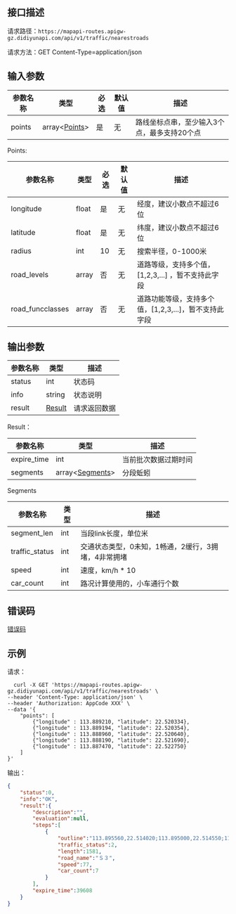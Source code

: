 ## 接口描述
请求路径：`https://mapapi-routes.apigw-gz.didiyunapi.com/api/v1/traffic/nearestroads`

请求方法：GET Content-Type=application/json
## 输入参数
|参数名称 |类型| 必选 | 默认值 | 描述|
|--------|-----|-----|-----|-----|
|points  |array<[Points](#Points)> | 是 | 无 |路线坐标点串，至少输入3个点，最多支持20个点|

<span id="Points"></span>
Points:

|参数名称  | 类型 | 必选| 默认值 |  描述 |  
|--------|-----|-----|-----|-----|
|longitude           | float  |是 | 无 |经度，建议小数点不超过6位 |
|latitude            | float  |是 | 无 |纬度，建议小数点不超过6位 |
|radius              | int    |10 | 无 |搜索半径，0-1000米|
|road_levels         | array<int>  |否 | 无 |道路等级，支持多个值，[1,2,3,...] ，暂不支持此字段 |
|road_funcclasses    | array<int>  |否 | 无 |道路功能等级，支持多个值，[1,2,3,...]，暂不支持此字段|


## 输出参数
|参数名称  | 类型 | 描述|
|--------|-----|-----|
|status | int  |状态码 |
|info|string|状态说明	|
|result | [Result](#Result)|请求返回数据 |

<span id="Result"></span>
Result：

|参数名称  | 类型 | 描述 |
|--------|-----|-----|
|expire_time   | int  |当前批次数据过期时间|
|segments   |  array<[Segments](#Segments)>  |分段蚯蚓 |

<span id="Segments"></span>
Segments

|参数名称  | 类型 | 描述 |
|--------|-----|-----|
|segment_len      | int   |当段link长度，单位米|
|traffic_status   | int   |交通状态类型，0未知，1畅通，2缓行，3拥堵，4非常拥堵|
|speed            | int   |速度，km/h * 10|
|car_count        | int   |路况计算使用的，小车通行个数|

## 错误码
[错误码](/static/apimarket-docs/services/地图开放平台/错误码.md#errorCode)

## 示例

请求：
``` shell
  curl -X GET 'https://mapapi-routes.apigw-gz.didiyunapi.com/api/v1/traffic/nearestroads' \
--header 'Content-Type: application/json' \
--header 'Authorization: AppCode XXX' \
--data '{
    "points": [
        {"longitude" : 113.889210, "latitude": 22.520334},
        {"longitude" : 113.889194, "latitude": 22.520354},
        {"longitude" : 113.888960, "latitude": 22.520640},
        {"longitude" : 113.888190, "latitude": 22.521690},
        {"longitude" : 113.887470, "latitude": 22.522750}
    ]
}'
```
输出：
``` json
{
    "status":0,
    "info":"OK",
    "result":{
        "description":"",
        "evaluation":null,
        "steps":[
            {
                "outline":"113.895560,22.514020;113.895000,22.514550;113.894830,22.514700;113.894730,22.514790;113.894570,22.514930;113.894280,22.515180;113.894110,22.515320;113.892490,22.516780;113.892000,22.517280;113.891590,22.517690;113.891560,22.517720;113.891500,22.517780;113.890560,22.518730;113.889750,22.519670;113.889730,22.519700;113.889350,22.520160;113.889280,22.520250;113.888960,22.520640;113.888190,22.521690;113.887470,22.522750;113.887180,22.523230;113.886950,22.523640;113.886580,22.524260;113.886110,22.525120",
                "traffic_status":2,
                "length":1581,
                "road_name":"Ｓ３",
                "speed":77,
                "car_count":7
            }
        ],
        "expire_time":39608
    }
}
```

